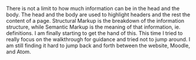 There is not a limit to how much information can be in the head and the body. The head and the body are used to highlight headers and the rest the content of a page.
Structural Markup is the breakdown of the information structure, while Semantic Markup is the meaning of that information, ie. definitions.
I am finally starting to get the hand of this. This time I tried to really focus on the walkthrough for guidance and tried not to jump around. I am still finding it hard to jump back and forth between the website, Moodle, and Atom.
